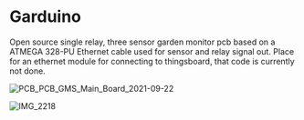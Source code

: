 # Garduino
Open source single relay, three sensor garden monitor pcb based on a ATMEGA 328-PU
Ethernet cable used for sensor and relay signal out. Place for an ethernet module for connecting to thingsboard, that code is currently not done.

![PCB_PCB_GMS_Main_Board_2021-09-22](https://user-images.githubusercontent.com/37051908/134407905-fd36f89a-2e94-43f4-92b9-10339d6db89f.png)

![IMG_2218](https://user-images.githubusercontent.com/37051908/196030645-a7bcddc7-f861-4815-9f20-f449f363a760.jpeg)
